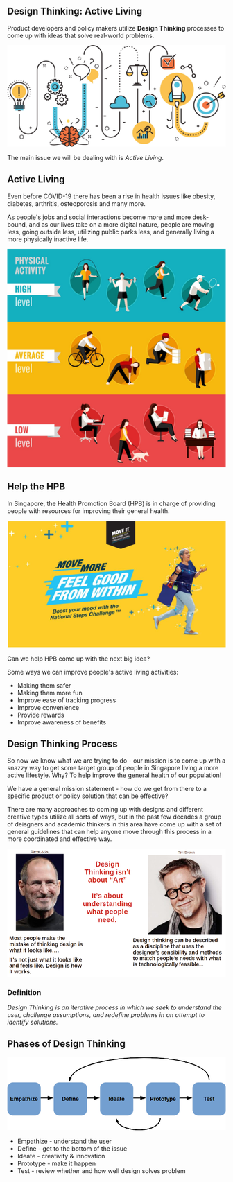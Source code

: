 Design Thinking: Active Living
---

Product developers and policy makers utilize **Design Thinking** processes to come up with ideas that solve real-world problems.

![](images/dt.jpg)

The main issue we will be dealing with is *Active Living*.

## Active Living

Even before COVID-19 there has been a rise in health issues like obesity, diabetes, arthritis, osteoporosis and many more.  

As people's jobs and social interactions become more and more desk-bound, and as our lives take on a more digital nature, people are moving less, going outside less, utilizing public parks less, and generally living a more physically inactive life.

![](images/lifestyle.jpg)


## Help the HPB

In Singapore, the Health Promotion Board (HPB) is in charge of providing people with resources for improving their general health.  

![](images/stepchallenge.jpg)

Can we help HPB come up with the next big idea?

Some ways we can improve people's active living activities:

- Making them safer
- Making them more fun
- Improve ease of tracking progress
- Improve convenience
- Provide rewards
- Improve awareness of benefits

## Design Thinking Process

So now we know what we are trying to do - our mission is to come up with a snazzy way to get some target group of people in Singapore living a more active lifestyle.  Why?  To help improve the general health of our population!

We have a general mission statement - how do we get from there to a specific product or policy solution that can be effective?

There are many approaches to coming up with designs and different creative types utilize all sorts of ways, but in the past few decades a group of deisgners and academic thinkers in this area have come up with a set of general guidelines that can help anyone move through this process in a more coordinated and effective way.

![](images/timandsteve.jpg)

### Definition
*Design Thinking is an iterative process in which we seek to understand the user, challenge assumptions, and redefine problems in an attempt to identify solutions.*

## Phases of Design Thinking

![](images/phases.jpg)

* Empathize - understand the user
* Define - get to the bottom of the issue
* Ideate - creativity & innovation
* Prototype - make it happen
* Test - review whether and how well design solves problem
